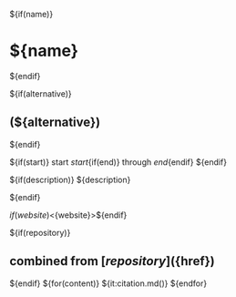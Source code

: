 
${if(name)}
# ${name} 
${endif}

${if(alternative)}
## (${alternative})
${endif}


${if(start)}
start ${start}${if(end)} through ${end}${endif}
${endif}

${if(description)}
${description}

${endif}

${if(website)}<${website}>${endif}

${if(repository)}

## combined from [${repository}](${href})

${endif}
${for(content)}
${it:citation.md()}
${endfor}


